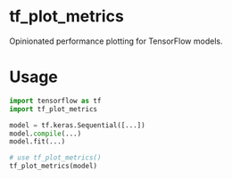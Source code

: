 # tf_plot_metrics

Opinionated performance plotting for TensorFlow models.

# Usage

```py
import tensorflow as tf
import tf_plot_metrics

model = tf.keras.Sequential([...])
model.compile(...)
model.fit(...)

# use tf_plot_metrics()
tf_plot_metrics(model)
```